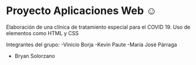 # Proyecto Aplicaciones Web ☺
Elaboración de una clínica de tratamiento especial para el COVID 19.
Uso de elementos como HTML y CSS

Integrantes del grupo:
-Vinicio Borja
-Kevin Paute
-María José Párraga
- Bryan Solorzano 
